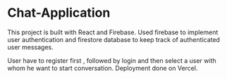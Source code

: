 # Chat-Application 

This project is built with React and  Firebase.
Used firebase to implement user authentication and firestore database to keep track of authenticated user messages.

User have to register first , followed by login and then select a user with whom he want to start conversation.
Deployment done on Vercel. 

